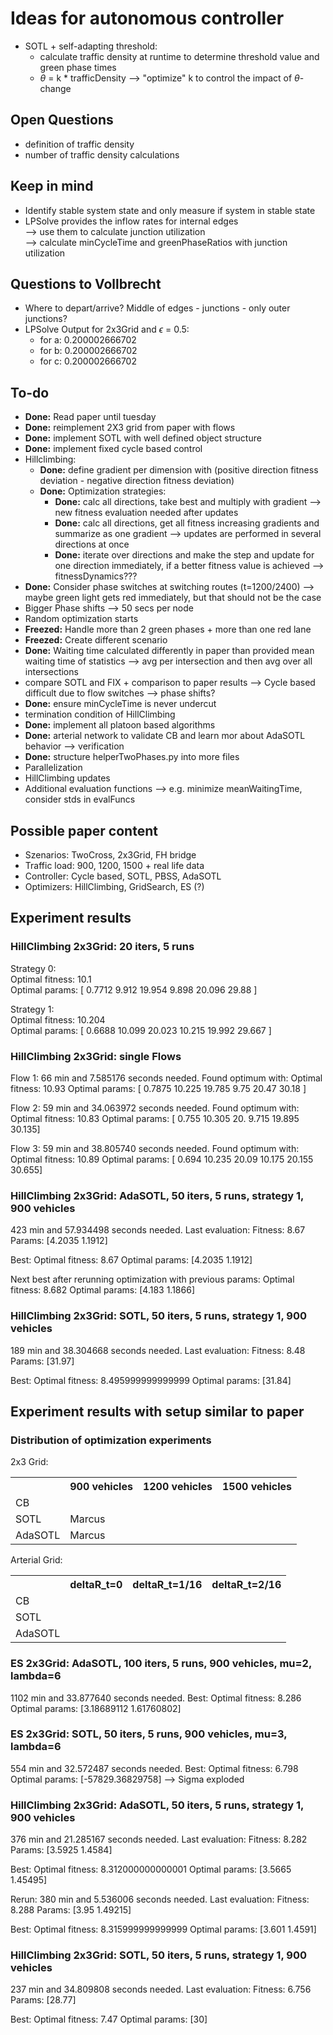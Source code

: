 # Ideas for autonomous controller
* SOTL + self-adapting threshold:
  * calculate traffic density at runtime to determine threshold value and green phase times 
  * $\theta$ = k * trafficDensity --> "optimize" k to control the impact of $\theta$-change


## Open Questions
* definition of traffic density
* number of traffic density calculations


## Keep in mind
* Identify stable system state and only measure if system in stable state
* LPSolve provides the inflow rates for internal edges<br/>--> use them to calculate junction utilization<br/> --> calculate minCycleTime and greenPhaseRatios with junction utilization 


## Questions to Vollbrecht
* Where to depart/arrive? Middle of edges - junctions - only outer junctions? 
* LPSolve Output for 2x3Grid and $\epsilon$ = 0.5:
  * for a: 0.200002666702
  * for b: 0.200002666702
  * for c: 0.200002666702

## To-do
* **Done:** Read paper until tuesday
* **Done:** reimplement 2X3 grid from paper with flows
* **Done:** implement SOTL with well defined object structure
* **Done:** implement fixed cycle based control
* Hillclimbing: 
  * **Done:** define gradient per dimension with (positive direction fitness deviation - negative direction fitness deviation)
  * **Done:** Optimization strategies:
    * **Done:** calc all directions, take best and multiply with gradient --> new fitness evaluation needed after updates
    * **Done:** calc all directions, get all fitness increasing gradients and summarize as one gradient --> updates are performed in several directions at once
    * **Done:** iterate over directions and make the step and update for one direction immediately, if a better fitness value is achieved --> fitnessDynamics???
* **Done:** Consider phase switches at switching routes (t=1200/2400) --> maybe green light gets red immediately, but that should not be the case
* Bigger Phase shifts --> 50 secs per node
* Random optimization starts
* **Freezed:** Handle more than 2 green phases + more than one red lane
* **Freezed:** Create different scenario
* **Done:** Waiting time calculated differently in paper than provided mean waiting time of statistics --> avg per intersection and then avg over all intersections
* compare SOTL and FIX + comparison to paper results --> Cycle based difficult due to flow switches --> phase shifts?
* **Done:** ensure minCycleTime is never undercut
* termination condition of HillClimbing 
* **Done:** implement all platoon based algorithms
* **Done:** arterial network to validate CB and learn mor about AdaSOTL behavior --> verification 
* **Done:** structure helperTwoPhases.py into more files
* Parallelization 
* HillClimbing updates
* Additional evaluation functions --> e.g. minimize meanWaitingTime, consider stds in evalFuncs


## Possible paper content
* Szenarios: TwoCross, 2x3Grid, FH bridge
* Traffic load: 900, 1200, 1500 + real life data
* Controller: Cycle based, SOTL, PBSS, AdaSOTL
* Optimizers: HillClimbing, GridSearch, ES (?)


## Experiment results
### HillClimbing 2x3Grid: 20 iters, 5 runs
Strategy 0:<br/>
Optimal fitness: 10.1<br/>
Optimal params: [ 0.7712  9.912  19.954   9.898  20.096  29.88  ]<br/>

Strategy 1:<br/>
Optimal fitness: 10.204<br/>
Optimal params: [ 0.6688 10.099  20.023  10.215  19.992  29.667 ]


### HillClimbing 2x3Grid: single Flows
Flow 1:
66 min and 7.585176 seconds needed.
Found optimum with:
Optimal fitness: 10.93
Optimal params: [ 0.7875 10.225  19.785   9.75   20.47   30.18  ]

Flow 2:
59 min and 34.063972 seconds needed.
Found optimum with:
Optimal fitness: 10.83
Optimal params: [ 0.755 10.305 20.     9.715 19.895 30.135]

Flow 3:
59 min and 38.805740 seconds needed.
Found optimum with:
Optimal fitness: 10.89
Optimal params: [ 0.694 10.235 20.09  10.175 20.155 30.655]


### HillClimbing 2x3Grid: AdaSOTL, 50 iters, 5 runs, strategy 1, 900 vehicles
423 min and 57.934498 seconds needed.
Last evaluation:
Fitness: 8.67
Params: [4.2035 1.1912]

Best:
Optimal fitness: 8.67
Optimal params: [4.2035 1.1912]

Next best after rerunning optimization with previous params:
Optimal fitness: 8.682
Optimal params: [4.183  1.1866]

### HillClimbing 2x3Grid: SOTL, 50 iters, 5 runs, strategy 1, 900 vehicles
189 min and 38.304668 seconds needed.
Last evaluation:
Fitness: 8.48
Params: [31.97]

Best:
Optimal fitness: 8.495999999999999
Optimal params: [31.84]

## Experiment results with setup similar to paper
### Distribution of optimization experiments
2x3 Grid:
<table>
<tr>
  <th></th><th>900 vehicles</th><th>1200 vehicles</th><th>1500 vehicles</th>
<tr>
<tr>
  <td>CB</td><td></td><td></td><td></td>
</tr>
<tr>
  <td>SOTL</td><td>Marcus</td><td></td><td></td>
</tr>
<tr>
  <td>AdaSOTL</td><td>Marcus</td><td></td><td></td>
</tr>
</table>
Arterial Grid:
<table>
<tr>
  <th></th><th>deltaR_t=0</th><th>deltaR_t=1/16</th><th>deltaR_t=2/16</th>
<tr>
<tr>
  <td>CB</td><td></td><td></td><td></td>
</tr>
<tr>
  <td>SOTL</td><td></td><td></td><td></td>
</tr>
<tr>
  <td>AdaSOTL</td><td></td><td></td><td></td>
</tr>
</table>

### ES 2x3Grid: AdaSOTL, 100 iters, 5 runs, 900 vehicles, mu=2, lambda=6
1102 min and 33.877640 seconds needed.
Best:
Optimal fitness: 8.286
Optimal params: [3.18689112 1.61760802]

### ES 2x3Grid: SOTL, 50 iters, 5 runs, 900 vehicles, mu=3, lambda=6
554 min and 32.572487 seconds needed.
Best:
Optimal fitness: 6.798
Optimal params: [-57829.36829758]
--> Sigma exploded

### HillClimbing 2x3Grid: AdaSOTL, 50 iters, 5 runs, strategy 1, 900 vehicles
376 min and 21.285167 seconds needed.
Last evaluation:
Fitness: 8.282
Params: [3.5925 1.4584]

Best:
Optimal fitness: 8.312000000000001
Optimal params: [3.5665  1.45495]

Rerun:
380 min and 5.536006 seconds needed.
Last evaluation:
Fitness: 8.288
Params: [3.95    1.49215]

Best:
Optimal fitness: 8.315999999999999
Optimal params: [3.601  1.4591]

### HillClimbing 2x3Grid: SOTL, 50 iters, 5 runs, strategy 1, 900 vehicles
237 min and 34.809808 seconds needed.
Last evaluation:
Fitness: 6.756
Params: [28.77]

Best:
Optimal fitness: 7.47
Optimal params: [30]